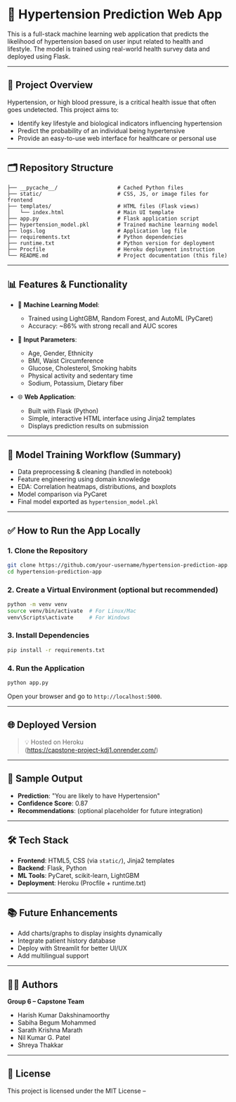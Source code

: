 # 🧠 Hypertension Prediction Web App

This is a full-stack machine learning web application that predicts the likelihood of hypertension based on user input related to health and lifestyle. The model is trained using real-world health survey data and deployed using Flask.

---

## 🚀 Project Overview

Hypertension, or high blood pressure, is a critical health issue that often goes undetected. This project aims to:
- Identify key lifestyle and biological indicators influencing hypertension
- Predict the probability of an individual being hypertensive
- Provide an easy-to-use web interface for healthcare or personal use

---

## 🗂️ Repository Structure

```
├── __pycache__/                   # Cached Python files
├── static/                        # CSS, JS, or image files for frontend
├── templates/                     # HTML files (Flask views)
│   └── index.html                 # Main UI template
├── app.py                         # Flask application script
├── hypertension_model.pkl         # Trained machine learning model
├── logs.log                       # Application log file
├── requirements.txt               # Python dependencies
├── runtime.txt                    # Python version for deployment
├── Procfile                       # Heroku deployment instruction
└── README.md                      # Project documentation (this file)
```

---

## 📊 Features & Functionality

- 🧠 **Machine Learning Model**:
  - Trained using LightGBM, Random Forest, and AutoML (PyCaret)
  - Accuracy: ~86% with strong recall and AUC scores

- 📄 **Input Parameters**:
  - Age, Gender, Ethnicity
  - BMI, Waist Circumference
  - Glucose, Cholesterol, Smoking habits
  - Physical activity and sedentary time
  - Sodium, Potassium, Dietary fiber

- 🌐 **Web Application**:
  - Built with Flask (Python)
  - Simple, interactive HTML interface using Jinja2 templates
  - Displays prediction results on submission

---

## 🧪 Model Training Workflow (Summary)

- Data preprocessing & cleaning (handled in notebook)
- Feature engineering using domain knowledge
- EDA: Correlation heatmaps, distributions, and boxplots
- Model comparison via PyCaret
- Final model exported as `hypertension_model.pkl`

---

## ✅ How to Run the App Locally

### 1. Clone the Repository

```bash
git clone https://github.com/your-username/hypertension-prediction-app.git
cd hypertension-prediction-app
```

### 2. Create a Virtual Environment (optional but recommended)

```bash
python -m venv venv
source venv/bin/activate  # For Linux/Mac
venv\Scripts\activate     # For Windows
```

### 3. Install Dependencies

```bash
pip install -r requirements.txt
```

### 4. Run the Application

```bash
python app.py
```

Open your browser and go to `http://localhost:5000`.

---

## 🌐 Deployed Version

> 💡 Hosted on Heroku  
(https://capstone-project-kdj1.onrender.com/)
---

## 🧾 Sample Output

- **Prediction**: "You are likely to have Hypertension"  
- **Confidence Score**: 0.87  
- **Recommendations**: (optional placeholder for future integration)

---

## 🛠️ Tech Stack

- **Frontend**: HTML5, CSS (via `static/`), Jinja2 templates
- **Backend**: Flask, Python
- **ML Tools**: PyCaret, scikit-learn, LightGBM
- **Deployment**: Heroku (Procfile + runtime.txt)

---

## 📚 Future Enhancements

- Add charts/graphs to display insights dynamically
- Integrate patient history database
- Deploy with Streamlit for better UI/UX
- Add multilingual support

---

## 👨‍💻 Authors

**Group 6 – Capstone Team**  
- Harish Kumar Dakshinamoorthy  
- Sabiha Begum Mohammed  
- Sarath Krishna Marath  
- Nil Kumar G. Patel  
- Shreya Thakkar

---

## 📄 License

This project is licensed under the MIT License –
